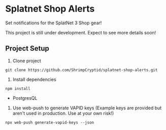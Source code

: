 # Splatnet Shop Alerts
Set notifications for the SplatNet 3 Shop gear!

This project is still under development. Expect to see more details soon!


## Project Setup
1. Clone project
```
git clone https://github.com/ShrimpCryptid/splatnet-shop-alerts.git
```

1. Install dependencies 
```
npm install
```
- PostgresQL


1. Use web-push to generate VAPID keys
(Example keys are provided but aren't used in production. Use at your own risk!)
```
npx web-push generate-vapid-keys --json
```
